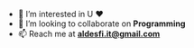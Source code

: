 - 👀 I’m interested in U ❤️
- 💞️ I’m looking to collaborate on **Programming**
- 📫 Reach me at **aldesfi.it@gmail.com**  
<!---
aldesfi/aldesfi is a ✨ special ✨ repository because its `README.md` (this file) appears on your GitHub profile.
You can click the Preview link to take a look at your changes.
--->
